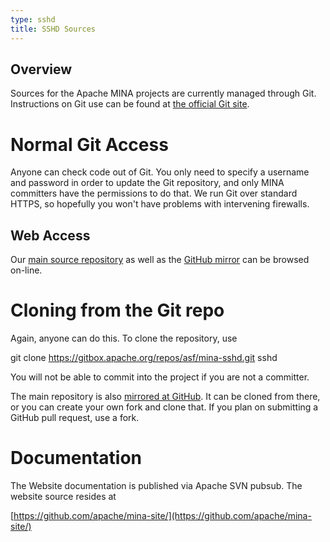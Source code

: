 ```yaml
---
type: sshd
title: SSHD Sources
---
```


## Overview

Sources for the Apache MINA projects are currently managed through Git. Instructions on Git use can be found at [the official Git site](https://git-scm.com/book/).

# Normal Git Access

Anyone can check code out of Git. You only need to specify a username and password in order to update the Git repository, and only MINA committers have the permissions to do that. We run Git over standard HTTPS, so hopefully you won't have problems with intervening firewalls.

## Web Access

Our [main source repository](https://gitbox.apache.org/repos/asf?p=mina-sshd.git;a=summary) as well as the [GitHub mirror](https://github.com/apache/mina-sshd) can be browsed on-line.

# Cloning from the Git repo

Again, anyone can do this. To clone the repository, use

  git clone https://gitbox.apache.org/repos/asf/mina-sshd.git sshd

You will not be able to commit into the project if you are not a committer.

The main repository is also [mirrored at GitHub](https://github.com/apache/mina-sshd). It can be cloned from there, or you can create your own fork and clone that. If you plan on submitting a GitHub pull request, use a fork.

# Documentation
The Website documentation is published via Apache SVN pubsub. The website source resides at

[https://github.com/apache/mina-site/](https://github.com/apache/mina-site/)
